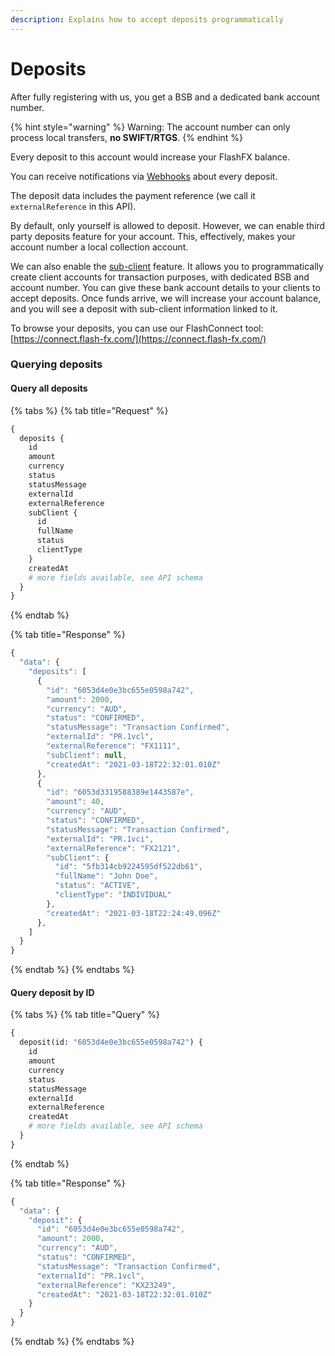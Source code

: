 ```yaml
---
description: Explains how to accept deposits programmatically
---
```


# Deposits

After fully registering with us, you get a BSB and a dedicated bank account number.

{% hint style="warning" %}
Warning: The account number can only process local transfers, **no SWIFT/RTGS**.
{% endhint %}

Every deposit to this account would increase your FlashFX balance.

You can receive notifications via [Webhooks](webhooks/webhooks.md) about every deposit.

The deposit data includes the payment reference \(we call it `externalReference` in this API\).

By default, only yourself is allowed to deposit. However, we can enable third party deposits feature for your account. This, effectively, makes your account number a local collection account.

We can also enable the [sub-client](sub-clients.md) feature. It allows you to programmatically create client accounts for transaction purposes, with dedicated BSB and account number. You can give these bank account details to your clients to accept deposits. Once funds arrive, we will increase your account balance, and you will see a deposit with sub-client information linked to it.

To browse your deposits, you can use our FlashConnect tool: [https://connect.flash-fx.com/](https://connect.flash-fx.com/)

### Querying deposits

#### Query all deposits

{% tabs %}
{% tab title="Request" %}
```graphql
{
  deposits {
    id
    amount
    currency
    status
    statusMessage
    externalId
    externalReference
    subClient {
      id
      fullName
      status
      clientType
    }
    createdAt
    # more fields available, see API schema
  }
}
```
{% endtab %}

{% tab title="Response" %}
```javascript
{
  "data": {
    "deposits": [
      {
        "id": "6053d4e0e3bc655e0598a742",
        "amount": 2000,
        "currency": "AUD",
        "status": "CONFIRMED",
        "statusMessage": "Transaction Confirmed",
        "externalId": "PR.1vcl",
        "externalReference": "FX1111",
        "subClient": null,
        "createdAt": "2021-03-18T22:32:01.010Z"
      },
      {
        "id": "6053d3319588389e1443587e",
        "amount": 40,
        "currency": "AUD",
        "status": "CONFIRMED",
        "statusMessage": "Transaction Confirmed",
        "externalId": "PR.1vci",
        "externalReference": "FX2121",
        "subClient": {
          "id": "5fb314cb9224595df522db61",
          "fullName": "John Doe",
          "status": "ACTIVE",
          "clientType": "INDIVIDUAL"
        },
        "createdAt": "2021-03-18T22:24:49.096Z"
      },
    ]
  }
}
```
{% endtab %}
{% endtabs %}

#### Query deposit by ID

{% tabs %}
{% tab title="Query" %}
```graphql
{
  deposit(id: "6053d4e0e3bc655e0598a742") {
    id
    amount
    currency
    status
    statusMessage
    externalId
    externalReference
    createdAt
    # more fields available, see API schema
  }
}

```
{% endtab %}

{% tab title="Response" %}
```javascript
{
  "data": {
    "deposit": {
      "id": "6053d4e0e3bc655e0598a742",
      "amount": 2000,
      "currency": "AUD",
      "status": "CONFIRMED",
      "statusMessage": "Transaction Confirmed",
      "externalId": "PR.1vcl",
      "externalReference": "KX23249",
      "createdAt": "2021-03-18T22:32:01.010Z"
    }
  }
}
```
{% endtab %}
{% endtabs %}

